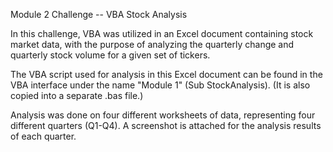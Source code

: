 Module 2 Challenge -- VBA Stock Analysis

In this challenge, VBA was utilized in an Excel document containing stock market data, with the purpose of analyzing the quarterly change and quarterly stock volume for a given set of tickers.

The VBA script used for analysis in this Excel document can be found in the VBA interface under the name "Module 1" (Sub StockAnalysis). (It is also copied into a separate .bas file.)

Analysis was done on four different worksheets of data, representing four different quarters (Q1-Q4). A screenshot is attached for the analysis results of each quarter.
